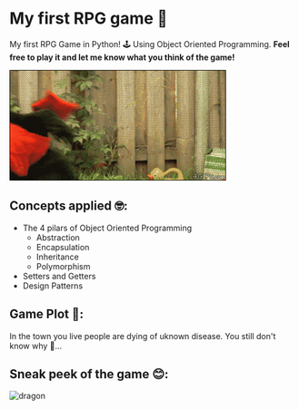 # My first RPG game 🧙
My first RPG Game in Python! 🕹️ Using Object Oriented Programming. **Feel free to play it and let me know what you think of the game!**

![dragon](dragon.gif)

## Concepts applied 🤓:
- The 4 pilars of Object Oriented Programming 
  - Abstraction
  - Encapsulation
  - Inheritance
  - Polymorphism
- Setters and Getters
- Design Patterns

## Game Plot 🎲:
In the town you live people are dying of uknown disease. You still don't know why 🤨...

## Sneak peek of the game 😊:
![dragon](sneakpeek.gif)